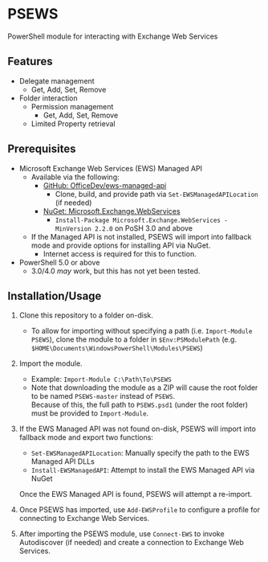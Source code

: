 # PSEWS
PowerShell module for interacting with Exchange Web Services

## Features
* Delegate management
    * Get, Add, Set, Remove
* Folder interaction
    * Permission management
        * Get, Add, Set, Remove
    * Limited Property retrieval

## Prerequisites
* Microsoft Exchange Web Services (EWS) Managed API
    * Available via the following:
        * [GitHub: OfficeDev/ews-managed-api](https://github.com/OfficeDev/ews-managed-api)
            * Clone, build, and provide path via `Set-EWSManagedAPILocation` (if needed)            
        * [NuGet: Microsoft.Exchange.WebServices](https://www.nuget.org/packages/Microsoft.Exchange.WebServices/)
            * `Install-Package Microsoft.Exchange.WebServices -MinVersion 2.2.0` on PoSH 3.0 and above
    * If the Managed API is not installed, PSEWS will import into fallback mode and provide options for installing API via NuGet. 
        * Internet access is required for this to function.
* PowerShell 5.0 or above
    * 3.0/4.0 _may_ work, but this has not yet been tested.

## Installation/Usage
1. Clone this repository to a folder on-disk.
    * To allow for importing without specifying a path (i.e. `Import-Module PSEWS`), clone the module to a folder in `$Env:PSModulePath` (e.g. `$HOME\Documents\WindowsPowerShell\Modules\PSEWS`)
2. Import the module.
    * Example: `Import-Module C:\Path\To\PSEWS`
    * Note that downloading the module as a ZIP will cause the root folder to be named `PSEWS-master` instead of `PSEWS`.  
      Because of this, the full path to `PSEWS.psd1` (under the root folder) must be provided to `Import-Module`.
3. If the EWS Managed API was not found on-disk, PSEWS will import into fallback mode and export two functions:
    * `Set-EWSManagedAPILocation`: Manually specify the path to the EWS Managed API DLLs
    * `Install-EWSManagedAPI`: Attempt to install the EWS Managed API via NuGet

    Once the EWS Managed API is found, PSEWS will attempt a re-import.
4. Once PSEWS has imported, use `Add-EWSProfile` to configure a profile for connecting to Exchange Web Services.
5. After importing the PSEWS module, use `Connect-EWS` to invoke Autodiscover (if needed) and create a connection to Exchange Web Services.

